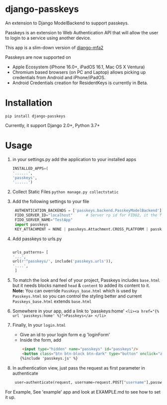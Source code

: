 # django-passkeys

An extension to Django ModelBackend to support passkeys.

Passkeys is an extension to Web Authentication API that will allow the user to login to a service using another device.

This app is a slim-down version of [django-mfa2](https://github.com/mkalioby/django-mfa2)

Passkeys are now supported on 
* Apple Ecosystem (iPhone 16.0+, iPadOS 16.1, Mac OS X Ventura)
* Chromium based browsers (on PC and Laptop) allows picking up credentials from Android and iPhone/iPadOS.
* Android Credentials creation for ResidentKeys is currently in Beta.

# Installation

`pip install django-passkeys`

Currently, it support Django 2.0+, Python 3.7+

# Usage
1. in your settings.py add the application to your installed apps
   ```python
   INSTALLED_APPS=(
   '......',
   'passkeys',
   '......')
   ```
2. Collect Static Files
`python manage.py collectstatic`
3. Add the following settings to your file

   ```python
    AUTHENTICATION_BACKENDS = ['passkeys.backend.PasskeyModelBackend'] # Change your authentication backend
    FIDO_SERVER_ID="localhost"      # Server rp id for FIDO2, it the full domain of your project
    FIDO_SERVER_NAME="TestApp"
    import passkeys
    KEY_ATTACHMENT = NONE | passkeys.Attachment.CROSS_PLATFORM | passkeys.Attachment.PLATFORM
   ```
4. Add passkeys to urls.py
   ```python 

   urls_patterns= [
   '...',
   url(r'^passkeys/', include('passkeys.urls')),
   '....',
    ]
    ```
5. To match the look and feel of your project, Passkeys includes `base.html` but it needs blocks named `head` & `content` to added its content to it.
   **Note:** You can override `PassKeys_base.html` which is used by `Passkeys.html` so you can control the styling better and current `Passkeys_base.html` extends `base.html`

6. Somewhere in your app, add a link to 'passkeys:home'
    ```<li><a href="{% url 'passkeys:home' %}">Passkeys</a> </li>```

7. Finally, In your `login.html`
   * Give an id to your login form e.g 'loginForm'
   * Inside the form, add 
     ```html
      <input type="hidden" name="passkeys" id="passkeys"/>
      <button class="btn btn-block btn-dark" type="button" onclick="authn('loginForm')"><img src="{% static 'passkeys/imgs/FIDO-Passkey_Icon-White.png' %}" style="width: 24px">
     {%include 'passkeys.js' %}
     ```
8. In authentication view, just pass the request as first parameter in authenticate
   ```python
    user=authenticate(request, username=request.POST["username"],password=request.POST["password"])
   ```
For Example, See 'example' app and look at EXAMPLE.md to see how to set it up.



